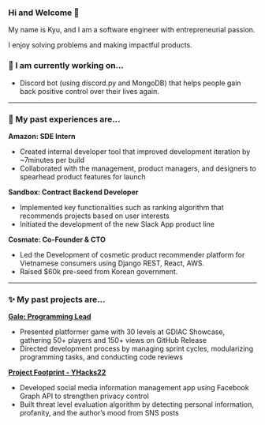 ### Hi and Welcome 👋
My name is Kyu, and I am a software engineer with entrepreneurial passion.

I enjoy solving problems and making impactful products.

### 🌱 I am currently working on...
* Discord bot (using discord.py and MongoDB) that helps people gain back positive control over their lives again.

---
### 🔭 My past experiences are...

**Amazon: SDE Intern**
- Created internal developer tool that improved development iteration by ~7minutes per build
- Collaborated with the management, product managers, and designers to spearhead product features for launch

**Sandbox: Contract Backend Developer**
- Implemented key functionalities such as ranking algorithm that recommends projects based on user interests
- Initiated the development of the new Slack App product line

**Cosmate: Co-Founder & CTO**
- Led the Development of cosmetic product recommender platform for Vietnamese consumers using Django REST, React, AWS. 
- Raised $60k pre-seed from Korean government.

---
### ✨ My past projects are...

[**Gale: Programming Lead**](https://github.com/choikh0423/8venture-games)
- Presented platformer game with 30 levels at GDIAC Showcase, gathering 50+ players and 150+ views on GitHub Release
- Directed development process by managing sprint cycles, modularizing programming tasks, and conducting code reviews

[**Project Footprint - YHacks22**](https://github.com/choikh0423/yhack2022)
- Developed social media information management app using Facebook Graph API to strengthen privacy control
- Built threat level evaluation algorithm by detecting personal information, profanity, and the author’s mood from SNS posts


<!--
**choikh0423/choikh0423** is a ✨ _special_ ✨ repository because its `README.md` (this file) appears on your GitHub profile.

Here are some ideas to get you started:

- 🔭 I’m currently working on ...
- 🌱 I’m currently learning ...
- 👯 I’m looking to collaborate on ...
- 🤔 I’m looking for help with ...
- 💬 Ask me about ...
- 📫 How to reach me: ...
- 😄 Pronouns: ...
- ⚡ Fun fact: ...
-->
